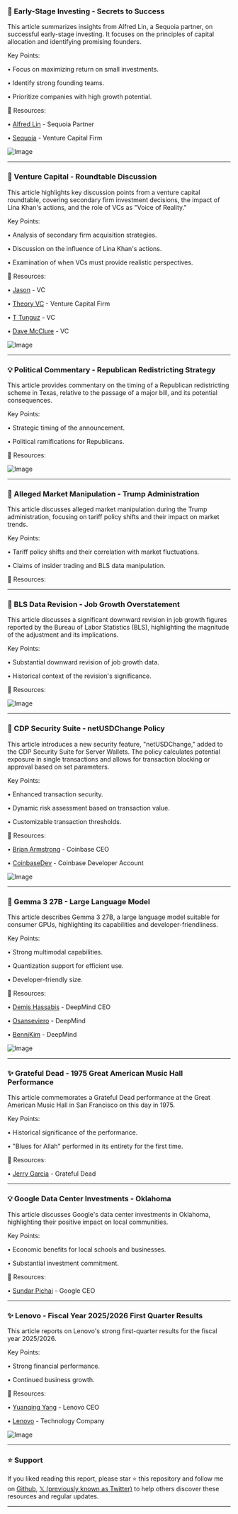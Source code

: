 ### 🤖 Early-Stage Investing - Secrets to Success

This article summarizes insights from Alfred Lin, a Sequoia partner, on successful early-stage investing.  It focuses on the principles of capital allocation and identifying promising founders.

Key Points:

• Focus on maximizing return on small investments.


• Identify strong founding teams.


• Prioritize companies with high growth potential.



🔗 Resources:

• [Alfred Lin](https://x.com/Alfred_Lin) - Sequoia Partner


• [Sequoia](https://x.com/sequoia) - Venture Capital Firm


![Image](https://pbs.twimg.com/amplify_video_thumb/1955728742124544000/img/x8qW9eLnRnlWcwjt.jpg)


---

### 🤖 Venture Capital - Roundtable Discussion

This article highlights key discussion points from a venture capital roundtable, covering secondary firm investment decisions, the impact of Lina Khan's actions, and the role of VCs as "Voice of Reality."

Key Points:

• Analysis of secondary firm acquisition strategies.


• Discussion on the influence of Lina Khan's actions.


• Examination of when VCs must provide realistic perspectives.



🔗 Resources:

• [Jason](https://x.com/Jason) - VC


• [Theory VC](https://x.com/Theoryvc) - Venture Capital Firm


• [T Tunguz](https://x.com/ttunguz) -  VC


• [Dave McClure](https://x.com/davemcclure) -  VC


![Image](https://pbs.twimg.com/amplify_video_thumb/1955780522375847941/img/WW-36Fm-xUrwsOON.jpg)


---

### 💡 Political Commentary - Republican Redistricting Strategy

This article provides commentary on the timing of a Republican redistricting scheme in Texas, relative to the passage of a major bill, and its potential consequences.

Key Points:

• Strategic timing of the announcement.


• Political ramifications for Republicans.



🔗 Resources:


![Image](https://pbs.twimg.com/amplify_video_thumb/1955799581033422852/img/uRJwDCdfJaWiTWEE.jpg)


---

### 🤖 Alleged Market Manipulation - Trump Administration

This article discusses alleged market manipulation during the Trump administration, focusing on tariff policy shifts and their impact on market trends.

Key Points:

• Tariff policy shifts and their correlation with market fluctuations.


• Claims of insider trading and BLS data manipulation.



🔗 Resources:


---

### 🤖 BLS Data Revision - Job Growth Overstatement

This article discusses a significant downward revision in job growth figures reported by the Bureau of Labor Statistics (BLS), highlighting the magnitude of the adjustment and its implications.

Key Points:

• Substantial downward revision of job growth data.


• Historical context of the revision's significance.



🔗 Resources:


![Image](https://pbs.twimg.com/media/GxgDtVLW0AAt9V3?format=png&name=small)


---

### 🚀 CDP Security Suite - netUSDChange Policy

This article introduces a new security feature, "netUSDChange," added to the CDP Security Suite for Server Wallets.  The policy calculates potential exposure in single transactions and allows for transaction blocking or approval based on set parameters.

Key Points:

• Enhanced transaction security.


• Dynamic risk assessment based on transaction value.


• Customizable transaction thresholds.



🔗 Resources:

• [Brian Armstrong](https://x.com/brian_armstrong) - Coinbase CEO


• [CoinbaseDev](https://x.com/CoinbaseDev) - Coinbase Developer Account


![Image](https://pbs.twimg.com/amplify_video_thumb/1955666552348639233/img/SX-42lBLUa50NWRd.jpg)


---

### 🤖 Gemma 3 27B - Large Language Model

This article describes Gemma 3 27B, a large language model suitable for consumer GPUs, highlighting its capabilities and developer-friendliness.

Key Points:

• Strong multimodal capabilities.


• Quantization support for efficient use.


• Developer-friendly size.



🔗 Resources:

• [Demis Hassabis](https://x.com/demishassabis) - DeepMind CEO


• [Osanseviero](https://x.com/osanseviero) -  DeepMind


• [BenniKim](https://x.com/BenniKim) -  DeepMind


![Image](https://pbs.twimg.com/media/GyQARmbXcAYgzrW?format=jpg&name=small)


---

### ✨ Grateful Dead - 1975 Great American Music Hall Performance

This article commemorates a Grateful Dead performance at the Great American Music Hall in San Francisco on this day in 1975.

Key Points:

•  Historical significance of the performance.


•  "Blues for Allah" performed in its entirety for the first time.



🔗 Resources:

• [Jerry Garcia](https://x.com/jerrygarcia) - Grateful Dead


---

### 💡 Google Data Center Investments - Oklahoma

This article discusses Google's data center investments in Oklahoma, highlighting their positive impact on local communities.

Key Points:

•  Economic benefits for local schools and businesses.


•  Substantial investment commitment.



🔗 Resources:

• [Sundar Pichai](https://x.com/sundarpichai) - Google CEO


---

### ✨ Lenovo - Fiscal Year 2025/2026 First Quarter Results

This article reports on Lenovo's strong first-quarter results for the fiscal year 2025/2026.

Key Points:

•  Strong financial performance.


•  Continued business growth.



🔗 Resources:

• [Yuanqing Yang](https://x.com/YuanqingYang) - Lenovo CEO


• [Lenovo](https://x.com/Lenovo) - Technology Company


![Image](https://pbs.twimg.com/media/GyRSC3YXwAEzbyh?format=jpg&name=small)


---

### ⭐️ Support

If you liked reading this report, please star ⭐️ this repository and follow me on [Github](https://github.com/Drix10), [𝕏 (previously known as Twitter)](https://x.com/DRIX_10_) to help others discover these resources and regular updates.

---